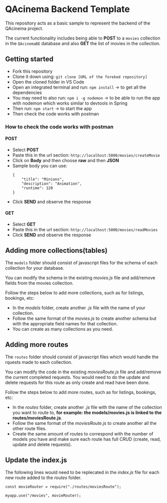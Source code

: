 # QAcinema Backend Template

This repository acts as a basic sample to represent the backend of the QAcinema project.

The current functionality includes being able to **POST** to a `movies` collection in the `QAcinemaBE` database and also **GET** the list of movies in the collection.

## Getting started

- Fork this repository
- Clone it down using: `git clone [URL of the foreked repository]`
- Open the cloned folder in VS Code
- Open an integrated terminal and run: `npm install` -> to get all the dependencies
- You may need to also run: `npm i -g nodemon` -> to be able to run the app with nodemon which works similar to devtools in Spring
- Then run: `npm start` -> to start the app
- Then check the code works with postman

### How to check the code works with postman

#### POST

- Select **POST**
- Paste this in the url section: `http://localhost:5000/movies/createMovie`
- Click on **Body** and then choose **raw** and then **JSON**
- Sample body you can use:
  ```
  {
      "title": "Minions",
      "description": "Animation",
      "runtime": 120
  }
  ```
- Click **SEND** and observe the response

#### GET

- Select **GET**
- Paste this in the url section: `http://localhost:5000/movies/readMovies`
- Click **SEND** and observe the response

## Adding more collections(tables)

The `models` folder should consist of javascript files for the schema of each collection for your database.

You can modify the schema in the existing _movies.js_ file and add/remove fields from the movies collection.

Follow the steps below to add more collections, such as for listings, bookings, etc:

- In the _models_ folder, create another _.js_ file with the name of your collection.
- Follow the same format of the _movies.js_ to create another schema but with the appropriate field names for that collection.
- You can create as many collections as you need.

## Adding more routes

The `routes` folder should consist of javascript files which would handle the rquests made to each collection.

You can modify the code in the existing _moviesRoute.js_ file and add/remove the current completed requests. You would need to do the update and delete requests for this route as only create and read have been done.

Follow the steps below to add more routes, such as for listings, bookings, etc:

- In the _routes_ folder, create another _.js_ file with the name of the collection you want to route to, **for example: the models/movies.js is linked to the routes/moviesRoute.js**.
- Follow the same format of the _moviesRoute.js_ to create another all the other route files.
- Create the same amount of routes to correspond with the number of models you have and make sure each route has full CRUD (create, read, update and delete requests).

## Update the index.js

The following lines would need to be replecated in the _index.js_ file for each new route added to the _routes_ folder.

```
const movieRouter = require("./routes/moviesRoute");

myapp.use("/movies", movieRouter);
```
